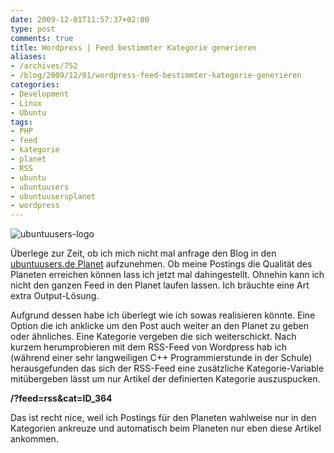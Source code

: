 ```yaml
---
date: 2009-12-01T11:57:37+02:00
type: post
comments: true
title: Wordpress | Feed bestimmter Kategorie generieren
aliases:
- /archives/752
- /blog/2009/12/01/wordpress-feed-bestimmter-kategorie-generieren
categories:
- Development
- Linux
- Ubuntu
tags:
- PHP
- feed
- kategorie
- planet
- RSS
- ubuntu
- ubuntuusers
- ubuntuusersplanet
- wordpress
---
```


![ubuntuusers-logo](/uploads/2009/12/ubuntuusers-logo.serendipityThumb.png)

Überlege zur Zeit, ob ich mich nicht mal anfrage den Blog in den
[ubuntuusers.de Planet](http://planet.ubuntuusers.de) aufzunehmen. Ob meine
Postings die Qualität des Planeten erreichen können lass ich jetzt mal
dahingestellt.  Ohnehin kann ich nicht den ganzen Feed in den Planet laufen
lassen. Ich bräuchte eine Art extra Output-Lösung.

Aufgrund dessen habe ich überlegt wie ich sowas realisieren könnte. Eine
Option die ich anklicke um den Post auch weiter an den Planet zu geben oder
ähnliches. Eine Kategorie vergeben die sich weiterschickt. Nach kurzem
herumprobieren mit dem RSS-Feed von Wordpress hab ich (während einer sehr
langweiligen C++ Programmierstunde in der Schule) herausgefunden das sich
der RSS-Feed eine zusätzliche Kategorie-Variable mitübergeben lässt um nur
Artikel der definierten Kategorie auszuspucken.

**/?feed=rss&cat=ID_364**

Das ist recht nice, weil ich Postings für den Planeten wahlweise nur in den
Kategorien ankreuze und automatisch beim Planeten nur eben diese Artikel
ankommen.

